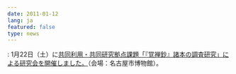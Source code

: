 ```yaml
---
date: 2011-01-12
lang: ja
featured: false
type: news
---
```

: 
1月22日（土）に<a href="/news/2010/20110112.pdf" target="_blank">共同利用・共同研究拠点課題「『覚禅鈔』諸本の調査研究」による研究会を開催しました。</a>（会場：名古屋市博物館）。
